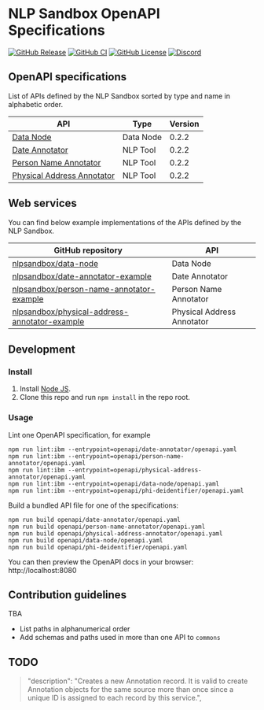 # NLP Sandbox OpenAPI Specifications

[![GitHub Release](https://img.shields.io/github/release/nlpsandbox/nlpsandbox-schemas.svg?include_prereleases&color=94398d&labelColor=555555&logoColor=ffffff&style=for-the-badge&logo=github)](https://github.com/nlpsandbox/nlpsandbox-schemas/releases)
[![GitHub CI](https://img.shields.io/github/workflow/status/nlpsandbox/nlpsandbox-schemas/ci.svg?color=94398d&labelColor=555555&logoColor=ffffff&style=for-the-badge&logo=github)](https://github.com/nlpsandbox/nlpsandbox-schemas)
[![GitHub License](https://img.shields.io/github/license/nlpsandbox/nlpsandbox-schemas.svg?color=94398d&labelColor=555555&logoColor=ffffff&style=for-the-badge&logo=github)](https://github.com/nlpsandbox/nlpsandbox-schemas)
[![Discord](https://img.shields.io/discord/770484164393828373.svg?color=94398d&labelColor=555555&logoColor=ffffff&style=for-the-badge&label=Discord&logo=discord)](https://discord.gg/Zb4ymtF "Realtime support / chat with the community and the team")

## OpenAPI specifications

List of APIs defined by the NLP Sandbox sorted by type and name in alphabetic
order.

| API | Type | Version |
|---|---|---|
| [Data Node](/openapi/data-node) | Data Node | 0.2.2 |
| [Date Annotator](/openapi/date-annotator) | NLP Tool | 0.2.2 |
| [Person Name Annotator](/openapi/person-name-annotator) | NLP Tool | 0.2.2 |
| [Physical Address Annotator](/openapi/physical-address-annotator) | NLP Tool | 0.2.2 |

## Web services

You can find below example implementations of the APIs defined by the NLP Sandbox.

| GitHub repository | API |
|---|---|
| [nlpsandbox/data-node](https://github.com/nlpsandbox/data-node) | Data Node |
| [nlpsandbox/date-annotator-example](https://github.com/nlpsandbox/date-annotator-example) | Date Annotator |
| [nlpsandbox/person-name-annotator-example](https://github.com/nlpsandbox/person-name-annotator-example) | Person Name Annotator |
| [nlpsandbox/physical-address-annotator-example](https://github.com/nlpsandbox/physical-address-annotator-example) | Physical Address Annotator |

## Development

### Install

1. Install [Node JS](https://nodejs.org/).
2. Clone this repo and run `npm install` in the repo root.

### Usage

Lint one OpenAPI specification, for example

    npm run lint:ibm --entrypoint=openapi/date-annotator/openapi.yaml
    npm run lint:ibm --entrypoint=openapi/person-name-annotator/openapi.yaml
    npm run lint:ibm --entrypoint=openapi/physical-address-annotator/openapi.yaml
    npm run lint:ibm --entrypoint=openapi/data-node/openapi.yaml
    npm run lint:ibm --entrypoint=openapi/phi-deidentifier/openapi.yaml

Build a bundled API file for one of the specifications:

    npm run build openapi/date-annotator/openapi.yaml
    npm run build openapi/person-name-annotator/openapi.yaml
    npm run build openapi/physical-address-annotator/openapi.yaml
    npm run build openapi/data-node/openapi.yaml
    npm run build openapi/phi-deidentifier/openapi.yaml

You can then preview the OpenAPI docs in your browser: http://localhost:8080

## Contribution guidelines

TBA

- List paths in alphanumerical order
- Add schemas and paths used in more than one API to `commons`

## TODO

> "description": "Creates a new Annotation record. It is valid to create Annotation objects for the same source more than once since a unique ID is assigned to each record by this service.",

<!-- Definitions -->

[data_node_yaml]: https://nlpsandbox.github.io//nlpsandbox-schemas/data-node/develop/openapi.yaml
[data_node_json]: https://nlpsandbox.github.io//nlpsandbox-schemas/data-node/develop/openapi.json
[data_node_html]: https://nlpsandbox.github.io//nlpsandbox-schemas/data-node/develop/docs/index.html
